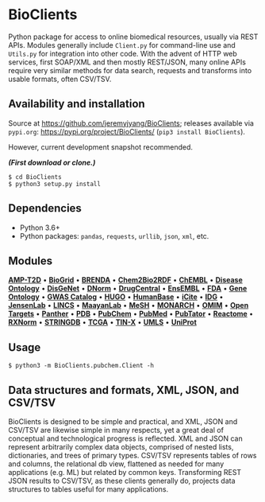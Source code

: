 # BioClients

Python package for access to online biomedical resources,
usually via REST APIs. Modules generally include
`Client.py` for command-line use and `Utils.py` for
integration into other code. With the advent of HTTP web services,
first SOAP/XML and then mostly REST/JSON, many online APIs
require very similar methods for data search, requests
and transforms into usable formats, often CSV/TSV.

## Availability and installation

Source at <https://github.com/jeremyjyang/BioClients>;
releases available via `pypi.org`:
<https://pypi.org/project/BioClients/>
(`pip3 install BioClients`).

However, current development snapshot recommended.

___(First download or clone.)___
```
$ cd BioClients
$ python3 setup.py install
```

## Dependencies

* Python 3.6+
* Python packages: `pandas`, `requests`, `urllib`, `json`, `xml`, etc.

## Modules

 [__AMP-T2D__](doc/amp__t2d.md) &#8226;  [__BioGrid__](doc/biogrid.md) &#8226;  [__BRENDA__](doc/brenda.md) &#8226;  [__Chem2Bio2RDF__](doc/chem2bio2rdf.md) &#8226;  [__ChEMBL__](doc/chembl.md) &#8226; [__Disease Ontology__](doc/diseaseontology.md) &#8226;  [__DisGeNet__](doc/disgenet.md) &#8226;  [__DNorm__](doc/dnorm.md) &#8226;  [__DrugCentral__](doc/drugcentral.md) &#8226;  [__EnsEMBL__](doc/ensembl.md) &#8226;  [__FDA__](doc/fda.md) &#8226;  [__Gene Ontology__](doc/geneontology.md) &#8226;  [__GWAS Catalog__](doc/gwascatalog.md) &#8226;  [__HUGO__](doc/hugo.md) &#8226;  [__HumanBase__](doc/humanbase.md) &#8226;  [__iCite__](doc/icite.md) &#8226;  [__IDG__](doc/idg.md) &#8226; [__JensenLab__](doc/jensenlab.md) &#8226; [__LINCS__](doc/lincs.md) &#8226; [__MaayanLab__](doc/maayanlab.md) 
&#8226; [__MeSH__](doc/mesh.md) &#8226;  [__MONARCH__](doc/monarch.md) &#8226;  [__OMIM__](doc/omim.md) &#8226;  [__Open Targets__](doc/opentargets.md) &#8226;  [__Panther__](doc/panther.md) &#8226;  [__PDB__](doc/pdb.md) &#8226;  [__PubChem__](doc/pubchem.md) &#8226;  [__PubMed__](doc/pubmed.md) &#8226;  [__PubTator__](doc/pubtator.md) &#8226;  [__Reactome__](doc/reactome.md) &#8226;  [__RXNorm__](doc/rxnorm.md) &#8226;  [__STRINGDB__](doc/stringdb.md) &#8226; [__TCGA__](doc/tcga.md) &#8226; [__TIN-X__](doc/tinx.md) &#8226; [__UMLS__](doc/umls.md) &#8226;  [__UniProt__](doc/uniprot.md) 

## Usage

```
$ python3 -m BioClients.pubchem.Client -h
```

## Data structures and formats, XML, JSON, and CSV/TSV

BioClients is designed to be simple and practical, and XML, JSON
and CSV/TSV are likewise simple in many respects, yet a great deal
of conceptual and technological progress is reflected. XML and JSON
can represent arbitrarily complex data objects, comprised of nested lists,
dictionaries, and trees of primary types. CSV/TSV represents tables of
rows and columns, the relational db view, flattened as needed for many
applications (e.g. ML) but related by common keys. Transforming REST JSON
results to CSV/TSV, as these clients generally do, projects data structures
to tables useful for many applications.
